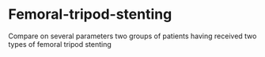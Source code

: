 # Femoral-tripod-stenting
Compare on several parameters two groups of patients having received two types of femoral tripod stenting
